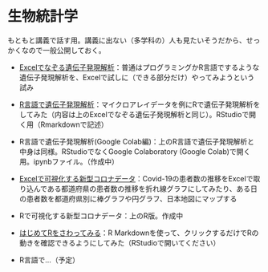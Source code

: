 # 生物統計学

もともと講義で話す用。講義に出ない（多学科の）人も見たいそうだから、せっかくなので一般公開しておく。

- [Excelでなぞる遺伝子発現解析](exp/expByExcel.md)：普通はプログラミングかR言語でするような遺伝子発現解析を、Excelで試しに（できる部分だけ）やってみようという試み
- [R言語で遺伝子発現解析](exp/expByR.Rmd)：マイクロアレイデータを例にRで遺伝子発現解析をしてみた（内容は上のExcelでなぞる遺伝子発現解析と同じ）。RStudioで開く用（Rmarkdownで記述）
- R言語で遺伝子発現解析(Google Colab編)：上のR言語で遺伝子発現解析と中身は同様。RStudioでなくGoogle Colaboratory (Google Colab)で開く用。ipynbファイル。（作成中）

- [Excelで可視化する新型コロナデータ](covid19/Covid19ByExcel.md)：Covid-19の患者数の推移をExcelで取り込んである都道府県の患者数の推移を折れ線グラフにしてみたり、ある日の患者数を都道府県別に棒グラフや円グラフ、日本地図にマップする
- Rで可視化する新型コロナデータ：上のR版。作成中

- [はじめてRをさわってみる](learningR.Rmd)：R Markdownを使って、クリックするだけでRの動きを確認できるようにしてみた（RStudioで開いてください）
- R言語で...（予定）



